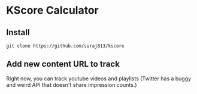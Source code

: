 # KScore Calculator

## Install
```
git clone https://github.com/suraj813/kscore
```


## Add new content URL to track
Right now, you can track youtube videos and playlists (Twitter has a buggy and weird API that doesn't share impression counts.)


